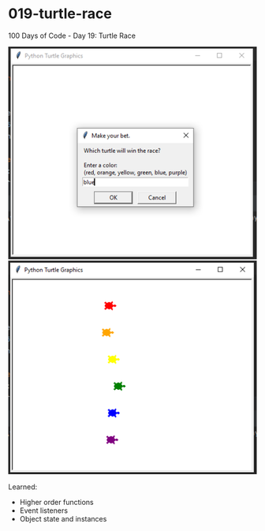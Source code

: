 # 019-turtle-race
100 Days of Code - Day 19: Turtle Race

![sample01](img/sample01.PNG) ![sample02](img/sample02.PNG)

Learned:
- Higher order functions
- Event listeners
- Object state and instances
